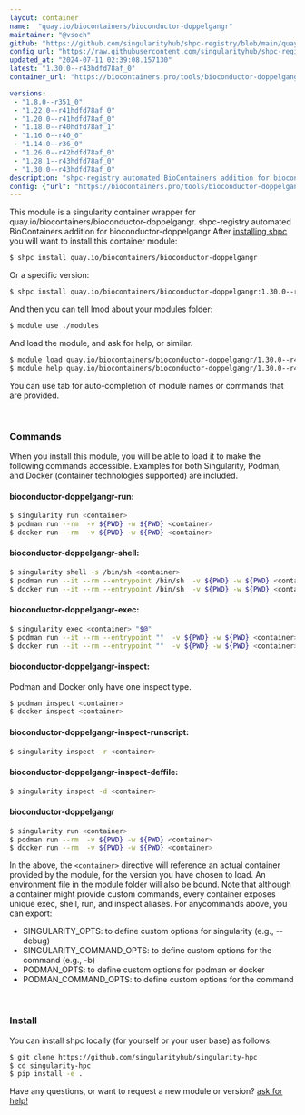 ```yaml
---
layout: container
name:  "quay.io/biocontainers/bioconductor-doppelgangr"
maintainer: "@vsoch"
github: "https://github.com/singularityhub/shpc-registry/blob/main/quay.io/biocontainers/bioconductor-doppelgangr/container.yaml"
config_url: "https://raw.githubusercontent.com/singularityhub/shpc-registry/main/quay.io/biocontainers/bioconductor-doppelgangr/container.yaml"
updated_at: "2024-07-11 02:39:08.157130"
latest: "1.30.0--r43hdfd78af_0"
container_url: "https://biocontainers.pro/tools/bioconductor-doppelgangr"

versions:
 - "1.8.0--r351_0"
 - "1.22.0--r41hdfd78af_0"
 - "1.20.0--r41hdfd78af_0"
 - "1.18.0--r40hdfd78af_1"
 - "1.16.0--r40_0"
 - "1.14.0--r36_0"
 - "1.26.0--r42hdfd78af_0"
 - "1.28.1--r43hdfd78af_0"
 - "1.30.0--r43hdfd78af_0"
description: "shpc-registry automated BioContainers addition for bioconductor-doppelgangr"
config: {"url": "https://biocontainers.pro/tools/bioconductor-doppelgangr", "maintainer": "@vsoch", "description": "shpc-registry automated BioContainers addition for bioconductor-doppelgangr", "latest": {"1.30.0--r43hdfd78af_0": "sha256:010ecfd5777669cc2dc9772fad101707430124b6e3178f62be65c604432799f4"}, "tags": {"1.8.0--r351_0": "sha256:51cc10342ce8ae10a40656f002271735b9a4baceeb9577e17d5dba7b032354a6", "1.22.0--r41hdfd78af_0": "sha256:ab32058968a5a07293c1ca522591f2e60bd5c2458f3ed32b62a73a277434e117", "1.20.0--r41hdfd78af_0": "sha256:d582f6beaa58362c54354eae81f50d88503522a601f013fbdd02d3767db49952", "1.18.0--r40hdfd78af_1": "sha256:6d939ee236469b366a9ba3c1b9ea53e76cf3749f85edf09399b6f55ebd985360", "1.16.0--r40_0": "sha256:935fb9f33e78aa51307663e1819808120bb0078db97b2674df23f23d380f9bea", "1.14.0--r36_0": "sha256:fad9e91e5f17f944f237b6f4893951d883650a7529d9cdf05733c11057550b10", "1.26.0--r42hdfd78af_0": "sha256:4ba2a2d37377bc91e0364507cb654c6eb394f6785d639db9106ad6cecc054965", "1.28.1--r43hdfd78af_0": "sha256:9e8ecf7b532ca0d88466c005bd24f1d42300ed28a8ad5fdc0da49934785c1532", "1.30.0--r43hdfd78af_0": "sha256:010ecfd5777669cc2dc9772fad101707430124b6e3178f62be65c604432799f4"}, "docker": "quay.io/biocontainers/bioconductor-doppelgangr"}
---
```


This module is a singularity container wrapper for quay.io/biocontainers/bioconductor-doppelgangr.
shpc-registry automated BioContainers addition for bioconductor-doppelgangr
After [installing shpc](#install) you will want to install this container module:


```bash
$ shpc install quay.io/biocontainers/bioconductor-doppelgangr
```

Or a specific version:

```bash
$ shpc install quay.io/biocontainers/bioconductor-doppelgangr:1.30.0--r43hdfd78af_0
```

And then you can tell lmod about your modules folder:

```bash
$ module use ./modules
```

And load the module, and ask for help, or similar.

```bash
$ module load quay.io/biocontainers/bioconductor-doppelgangr/1.30.0--r43hdfd78af_0
$ module help quay.io/biocontainers/bioconductor-doppelgangr/1.30.0--r43hdfd78af_0
```

You can use tab for auto-completion of module names or commands that are provided.

<br>

### Commands

When you install this module, you will be able to load it to make the following commands accessible.
Examples for both Singularity, Podman, and Docker (container technologies supported) are included.

#### bioconductor-doppelgangr-run:

```bash
$ singularity run <container>
$ podman run --rm  -v ${PWD} -w ${PWD} <container>
$ docker run --rm  -v ${PWD} -w ${PWD} <container>
```

#### bioconductor-doppelgangr-shell:

```bash
$ singularity shell -s /bin/sh <container>
$ podman run --it --rm --entrypoint /bin/sh  -v ${PWD} -w ${PWD} <container>
$ docker run --it --rm --entrypoint /bin/sh  -v ${PWD} -w ${PWD} <container>
```

#### bioconductor-doppelgangr-exec:

```bash
$ singularity exec <container> "$@"
$ podman run --it --rm --entrypoint ""  -v ${PWD} -w ${PWD} <container> "$@"
$ docker run --it --rm --entrypoint ""  -v ${PWD} -w ${PWD} <container> "$@"
```

#### bioconductor-doppelgangr-inspect:

Podman and Docker only have one inspect type.

```bash
$ podman inspect <container>
$ docker inspect <container>
```

#### bioconductor-doppelgangr-inspect-runscript:

```bash
$ singularity inspect -r <container>
```

#### bioconductor-doppelgangr-inspect-deffile:

```bash
$ singularity inspect -d <container>
```



#### bioconductor-doppelgangr

```bash
$ singularity run <container>
$ podman run --rm  -v ${PWD} -w ${PWD} <container>
$ docker run --rm  -v ${PWD} -w ${PWD} <container>
```


In the above, the `<container>` directive will reference an actual container provided
by the module, for the version you have chosen to load. An environment file in the
module folder will also be bound. Note that although a container
might provide custom commands, every container exposes unique exec, shell, run, and
inspect aliases. For anycommands above, you can export:

 - SINGULARITY_OPTS: to define custom options for singularity (e.g., --debug)
 - SINGULARITY_COMMAND_OPTS: to define custom options for the command (e.g., -b)
 - PODMAN_OPTS: to define custom options for podman or docker
 - PODMAN_COMMAND_OPTS: to define custom options for the command

<br>

### Install

You can install shpc locally (for yourself or your user base) as follows:

```bash
$ git clone https://github.com/singularityhub/singularity-hpc
$ cd singularity-hpc
$ pip install -e .
```

Have any questions, or want to request a new module or version? [ask for help!](https://github.com/singularityhub/singularity-hpc/issues)